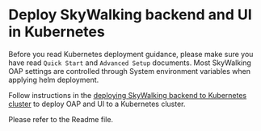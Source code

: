 # Deploy SkyWalking backend and UI in Kubernetes

Before you read Kubernetes deployment guidance, please make sure you have read `Quick Start` and `Advanced Setup` documents.
Most SkyWalking OAP settings are controlled through System environment variables when applying helm deployment. 

Follow instructions in the [deploying SkyWalking backend to Kubernetes cluster](https://github.com/apache/skywalking-helm)
 to deploy OAP and UI to a Kubernetes cluster.

Please refer to the Readme file.
